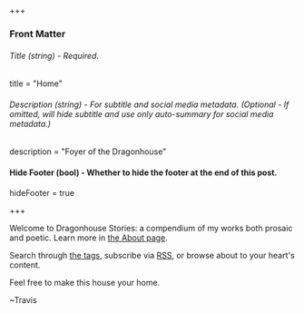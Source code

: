 +++
### Front Matter

###### Title (string) - Required.
title = "Home"

###### Description (string) - For subtitle and social media metadata. (Optional - If omitted, will hide subtitle and use only auto-summary for social media metadata.)
description = "Foyer of the Dragonhouse"

#### Hide Footer (bool) - Whether to hide the footer at the end of this post.
hideFooter = true

+++

Welcome to Dragonhouse Stories: a compendium of my works both prosaic and poetic. Learn more in [the About page](/about/).

Search through [the tags](/tags/), subscribe via [RSS](/rss/), or browse about to your heart's content.

Feel free to make this house your home.

~Travis